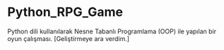 # Python_RPG_Game
Python dili kullanılarak Nesne Tabanlı Programlama (OOP) ile yapılan bir oyun çalışması. [Geliştirmeye ara verdim.]
